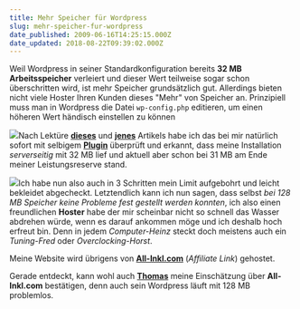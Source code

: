 ```yaml
---
title: Mehr Speicher für Wordpress
slug: mehr-speicher-fur-wordpress
date_published: 2009-06-16T14:25:15.000Z
date_updated: 2018-08-22T09:39:02.000Z
---
```


Weil Wordpress in seiner Standardkonfiguration bereits **32 MB Arbeitsspeicher** verleiert und dieser Wert teilweise sogar schon überschritten wird, ist mehr Speicher grundsätzlich gut. Allerdings bieten nicht viele Hoster Ihren Kunden dieses "Mehr" von Speicher an. Prinzipiell muss man in Wordpress die Datei `wp-config.php` editieren, um einen höheren Wert händisch einstellen zu können

[![](//picdump.thafaker.de/2009/06/wp_memory-thumb1.jpg)](http://picdump.thafaker.de/2009/06/wp_memory.jpg)Nach Lektüre [**dieses**](http://bueltge.de/mehr-speicher-fuer-wordpress/957/) und [**jenes**](http://alexrabe.boelinger.com/2009/06/14/dear-hoster-we-need-more-memory/) Artikels habe ich das bei mir natürlich sofort mit selbigem [**Plugin**](http://wordpress.org/extend/plugins/wp-memory-usage/) überprüft und erkannt, dass meine Installation *serverseitig* mit 32 MB lief und aktuell aber schon bei 31 MB am Ende meiner Leistungsreserve stand.

[![](//picdump.thafaker.de/2009/06/wp_config-thumb.jpg)](http://picdump.thafaker.de/2009/06/wp_config.jpg)Ich habe nun also auch in 3 Schritten mein Limit aufgebohrt und leicht bekleidet abgecheckt. Letztendlich kann ich nun sagen, dass selbst *bei 128 MB Speicher keine Probleme fest gestellt werden konnten*, ich also einen freundlichen **Hoster** habe der mir scheinbar nicht so schnell das Wasser abdrehen würde, wenn es darauf ankommen möge und ich deshalb hoch erfreut bin. Denn in jedem *Computer-Heinz* steckt doch meistens auch ein *Tuning-Fred* oder *Overclocking-Horst*.

Meine Website wird übrigens von [**All-Inkl.com**](http://www.all-inkl.com/index.php?partner=242411) (*Affiliate Link*) gehostet.

Gerade entdeckt, kann wohl auch [**Thomas**](http://www.nicht-spurlos.de/wordpress/wp-motortuning/) meine Einschätzung über **All-Inkl.com** bestätigen, denn auch sein Wordpress läuft mit 128 MB problemlos.
